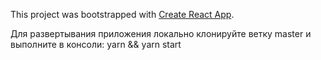 This project was bootstrapped with [Create React App](https://github.com/facebook/create-react-app).

Для развертывания приложения локально клонируйте ветку master и выполните в консоли:
yarn && yarn start
